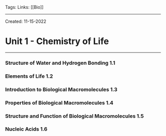 Tags:
Links: [[Bio]]

---
Created: 11-15-2022
# Unit 1 - Chemistry of Life
---

### Structure of Water and Hydrogen Bonding 1.1

### Elements of Life 1.2

### Introduction to Biological Macromolecules 1.3

### Properties of Biological Macromolecules 1.4

### Structure and Function of Biological Macromolecules 1.5

### Nucleic Acids 1.6